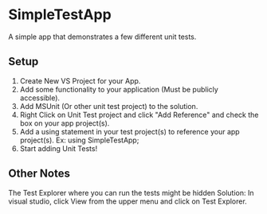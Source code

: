 # SimpleTestApp
A simple app that demonstrates a few different unit tests.

## Setup
1. Create New VS Project for your App.
2. Add some functionality to your application (Must be publicly accessible).
3. Add MSUnit (Or other unit test project) to the solution.
4. Right Click on Unit Test project and click "Add Reference" and check the box on your app project(s).
5. Add a using statement in your test project(s) to reference your app project(s). Ex: using SimpleTestApp;
6. Start adding Unit Tests!

## Other Notes
The Test Explorer where you can run the tests might be hidden
Solution: In visual studio, click View from the upper menu and click on Test Explorer.
